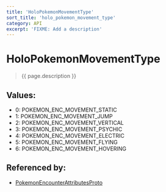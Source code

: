 ```yaml
---
title: 'HoloPokemonMovementType'
sort_title: 'holo_pokemon_movement_type'
category: API
excerpt: 'FIXME: Add a description'
---
```


[comment]: <> (THIS PART IS GENERATED - AKA DON'T EDIT THIS PART MANUALLY)

# HoloPokemonMovementType

> {{ page.description }}

## Values:

- 0: POKEMON_ENC_MOVEMENT_STATIC
- 1: POKEMON_ENC_MOVEMENT_JUMP
- 2: POKEMON_ENC_MOVEMENT_VERTICAL
- 3: POKEMON_ENC_MOVEMENT_PSYCHIC
- 4: POKEMON_ENC_MOVEMENT_ELECTRIC
- 5: POKEMON_ENC_MOVEMENT_FLYING
- 6: POKEMON_ENC_MOVEMENT_HOVERING

## Referenced by:

- [PokemonEncounterAttributesProto](../../messages/PokemonEncounterAttributesProto/)

[comment]: <> (YOU CAN EDIT AFTER THIS)
